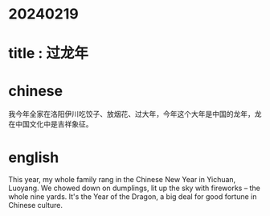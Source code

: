# 20240219

# title : 过龙年

# chinese 
我今年全家在洛阳伊川吃饺子、放烟花、过大年，今年这个大年是中国的龙年，龙在中国文化中是吉祥象征。
# english
This year, my whole family rang in the Chinese New Year in Yichuan, Luoyang. We chowed down on dumplings, lit up the sky with fireworks – the whole nine yards. It's the Year of the Dragon, a big deal for good fortune in Chinese culture.
